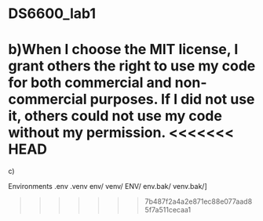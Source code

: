 # DS6600_lab1

b)When I choose the MIT license, I grant others the right to use my code for both commercial and non-commercial purposes. If I did not use it, others could not use my code without my permission.
<<<<<<< HEAD
=======

c)

Environments
.env
.venv
env/
venv/
ENV/
env.bak/
venv.bak/]

>>>>>>> 7b487f2a4a2e871ec88e077aad85f7a511cecaa1
